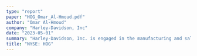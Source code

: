 ```yaml
---
type: "report"
paper: "HOG_Omar_Al-Hmoud.pdf"
author: "Omar Al-Hmoud"
company: "Harley-Davidson, Inc"
date: "2023-05-01"
summary: "Harley-Davidson, Inc. is engaged in the manufacturing and sale motorcycles as well as motorcycle parts, accessories, general merchandise, and related services. The company has a financial services segment which provides financing at both the consumer and dealership level. The company was founded in 1903 and is headquartered in Milwaukee, Wisconsin."
title: "NYSE: HOG"
---
```

